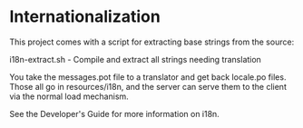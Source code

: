 # Internationalization

This project comes with a script for extracting base strings from the source:

i18n-extract.sh - Compile and extract all strings needing translation

You take the messages.pot file to a translator and get back locale.po files. Those
all go in resources/i18n, and the server can serve them to the client via
the normal load mechanism.

See the Developer's Guide for more information on i18n.
